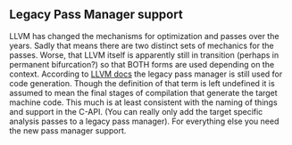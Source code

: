 ## Legacy Pass Manager support
LLVM has changed the mechanisms for optimization and passes over the years. Sadly that means
there are two distinct sets of mechanics for the passes. Worse, that LLVM itself is apparently
still in transition (perhaps in permanent bifurcation?) so that BOTH forms are used depending
on the context. According to [LLVM docs](https://llvm.org/docs/WritingAnLLVMPass.html#introduction-what-is-a-pass)
the legacy pass manager is still used for code generation. Though the definition of that term
is left undefined it is assumed to mean the final stages of compilation that generate the
target machine code. This much is at least consistent with the naming of things and support in
the C-API. (You can really only add the target specific analysis passes to a legacy pass manager).
For everything else you need the new pass manager support.
